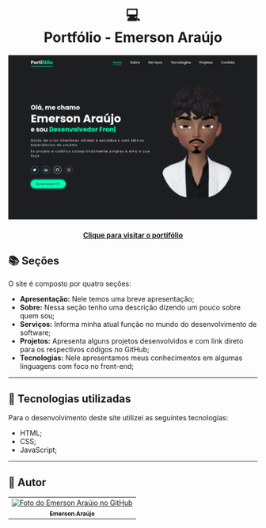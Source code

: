 
<h1 align="center">
  💻<br>Portfólio - Emerson Araújo
</h1>

![Resultado final do projeto](./images/preview.png)

<h4 align="center"><a href="https://portifolio-emerson-araujo.vercel.app/" target="_blank">Clique para visitar o portifólio</a></h4>

## 📚 Seções

O site é composto por quatro seções:

- **Apresentação:** Nele temos uma breve apresentação;
- **Sobre:** Nessa seção tenho uma descrição dizendo um pouco sobre quem sou;
- **Serviços:** Informa minha atual função no mundo do desenvolvimento de software;
- **Projetos:** Apresenta alguns projetos desenvolvidos e com link direto para os respectivos códigos no GitHub;
- **Tecnologias:** Nele apresentamos meus conhecimentos em algumas linguagens com foco no front-end;

---

## 💼 Tecnologias utilizadas

Para o desenvolvimento deste site utilizei as seguintes tecnologias:

- HTML;
- CSS;
- JavaScript;

---

<h2>👨 Autor</h2>

<table>
  <tr>
    <td align="center">
      <a href="https://github.com/EmersonAraujonb">
        <img src="https://avatars.githubusercontent.com/u/95513715?v=4" width="100px;" alt="Foto do Emerson Araújo no GitHub"/><br>
        <sub>
          <b>Emerson Araújo</b>
        </sub>
      </a>
    </td>
  </tr>
</table>
